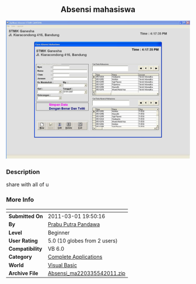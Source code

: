 ﻿<div align="center">

## Absensi mahasiswa

<img src="PIC201154116368358.JPG">
</div>

### Description

share with all of u
 
### More Info
 


<span>             |<span>
---                |---
**Submitted On**   |2011-03-01 19:50:16
**By**             |[Prabu Putra Pandawa](https://github.com/Planet-Source-Code/PSCIndex/blob/master/ByAuthor/prabu-putra-pandawa.md)
**Level**          |Beginner
**User Rating**    |5.0 (10 globes from 2 users)
**Compatibility**  |VB 6\.0
**Category**       |[Complete Applications](https://github.com/Planet-Source-Code/PSCIndex/blob/master/ByCategory/complete-applications__1-27.md)
**World**          |[Visual Basic](https://github.com/Planet-Source-Code/PSCIndex/blob/master/ByWorld/visual-basic.md)
**Archive File**   |[Absensi\_ma220335542011\.zip](https://github.com/Planet-Source-Code/prabu-putra-pandawa-absensi-mahasiswa__1-73893/archive/master.zip)








